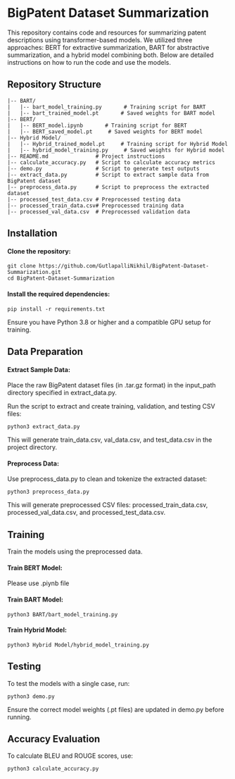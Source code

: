 # BigPatent Dataset Summarization

This repository contains code and resources for summarizing patent descriptions using transformer-based models. We utilized three approaches: BERT for extractive summarization, BART for abstractive summarization, and a hybrid model combining both. Below are detailed instructions on how to run the code and use the models.

## Repository Structure
```
|-- BART/
|   |-- bart_model_training.py       # Training script for BART
|   |-- bart_trained_model.pt       # Saved weights for BART model
|-- BERT/
|   |-- BERT_model.ipynb       # Training script for BERT
|   |-- BERT_saved_model.pt     # Saved weights for BERT model
|-- Hybrid Model/
|   |-- Hybrid_trained_model.pt     # Training script for Hybrid Model
|   |-- hybrid_model_training.py     # Saved weights for Hybrid model
|-- README.md               # Project instructions
|-- calculate_accuracy.py   # Script to calculate accuracy metrics
|-- demo.py                 # Script to generate test outputs
|-- extract_data.py         # Script to extract sample data from BigPatent dataset
|-- preprocess_data.py      # Script to preprocess the extracted dataset
|-- processed_test_data.csv # Preprocessed testing data
|-- processed_train_data.csv# Preprocessed training data
|-- processed_val_data.csv  # Preprocessed validation data
```

## Installation

#### Clone the repository:
```
git clone https://github.com/GutlapalliNikhil/BigPatent-Dataset-Summarization.git
cd BigPatent-Dataset-Summarization
```
#### Install the required dependencies:
```
pip install -r requirements.txt
```
Ensure you have Python 3.8 or higher and a compatible GPU setup for training.

## Data Preparation

#### Extract Sample Data:

Place the raw BigPatent dataset files (in .tar.gz format) in the input_path directory specified in extract_data.py.

Run the script to extract and create training, validation, and testing CSV files:
```
python3 extract_data.py
```
This will generate train_data.csv, val_data.csv, and test_data.csv in the project directory.

#### Preprocess Data:

Use preprocess_data.py to clean and tokenize the extracted dataset:
```
python3 preprocess_data.py
```
This will generate preprocessed CSV files: processed_train_data.csv, processed_val_data.csv, and processed_test_data.csv.

## Training

Train the models using the preprocessed data.

#### Train BERT Model:

Please use .piynb file

#### Train BART Model:
```
python3 BART/bart_model_training.py
```
#### Train Hybrid Model:
```
python3 Hybrid Model/hybrid_model_training.py
```
## Testing

To test the models with a single case, run:
```
python3 demo.py
```
Ensure the correct model weights (.pt files) are updated in demo.py before running.

## Accuracy Evaluation

To calculate BLEU and ROUGE scores, use:
```
python3 calculate_accuracy.py
```
